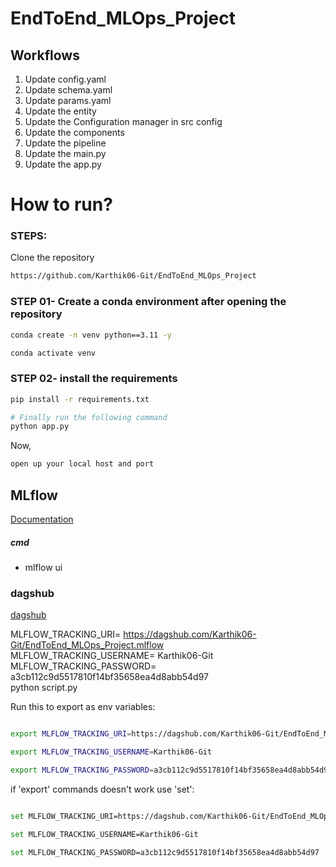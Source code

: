 # EndToEnd_MLOps_Project


## Workflows

1. Update config.yaml
2. Update schema.yaml
3. Update params.yaml
4. Update the entity
5. Update the Configuration manager in src config
6. Update the components
7. Update the pipeline
8. Update the main.py
9. Update the app.py







# How to run?
### STEPS:

Clone the repository

```bash
https://github.com/Karthik06-Git/EndToEnd_MLOps_Project
```
### STEP 01- Create a conda environment after opening the repository

```bash
conda create -n venv python==3.11 -y
```

```bash
conda activate venv
```


### STEP 02- install the requirements
```bash
pip install -r requirements.txt
```


```bash
# Finally run the following command
python app.py
```

Now,
```bash
open up your local host and port
```



## MLflow

[Documentation](https://mlflow.org/docs/latest/index.html)


##### cmd
- mlflow ui

### dagshub
[dagshub](https://dagshub.com/)


MLFLOW_TRACKING_URI= https://dagshub.com/Karthik06-Git/EndToEnd_MLOps_Project.mlflow \
MLFLOW_TRACKING_USERNAME= Karthik06-Git  \
MLFLOW_TRACKING_PASSWORD= a3cb112c9d5517810f14bf35658ea4d8abb54d97 \
python script.py

Run this to export as env variables:

```bash

export MLFLOW_TRACKING_URI=https://dagshub.com/Karthik06-Git/EndToEnd_MLOps_Project.mlflow

export MLFLOW_TRACKING_USERNAME=Karthik06-Git

export MLFLOW_TRACKING_PASSWORD=a3cb112c9d5517810f14bf35658ea4d8abb54d97

```

if 'export' commands doesn't work use 'set':

```bash

set MLFLOW_TRACKING_URI=https://dagshub.com/Karthik06-Git/EndToEnd_MLOps_Project.mlflow

set MLFLOW_TRACKING_USERNAME=Karthik06-Git

set MLFLOW_TRACKING_PASSWORD=a3cb112c9d5517810f14bf35658ea4d8abb54d97

```